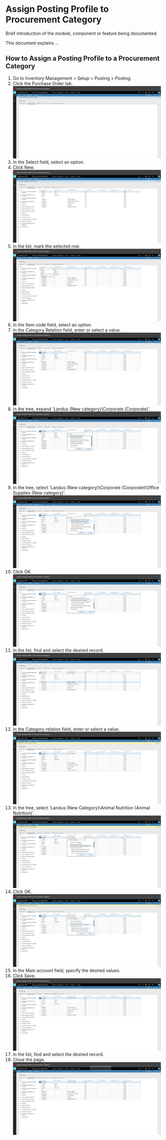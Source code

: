 ﻿# Assign Posting Profile to Procurement Category
Brief introduction of the module, component or feature being documented.

This document explains ...

## How to Assign a Posting Profile to a Procurement Category

1. Go to Inventory Management > Setup > Posting > Posting.
2. Click the Purchase Order tab.
![AssignPostingProfile2](./assets/images/AssignPostingProfile/AssignPostingProfile2.png)
3. In the Select field, select an option.
4. Click New.
![AssignPostingProfile4](./assets/images/AssignPostingProfile/AssignPostingProfile4.png)
5. In the list, mark the selected row.
![AssignPostingProfile5](./assets/images/AssignPostingProfile/AssignPostingProfile5.png)
6. In the Item code field, select an option.
7. In the Category Relation field, enter or select a value.
![AssignPostingProfile7](./assets/images/AssignPostingProfile/AssignPostingProfile7.png)
8. In the tree, expand 'Landus (New category)\Corporate (Corporate)'.
![AssignPostingProfile8](./assets/images/AssignPostingProfile/AssignPostingProfile8.png)
9. In the tree, select 'Landus (New category)\Corporate (Corporate)\Office Supplies (New category)'.
![AssignPostingProfile9](./assets/images/AssignPostingProfile/AssignPostingProfile9.png)
10. Click OK.
![AssignPostingProfile10](./assets/images/AssignPostingProfile/AssignPostingProfile10.png)
11. In the list, find and select the desired record.
![AssignPostingProfile11](./assets/images/AssignPostingProfile/AssignPostingProfile11.png)
12. In the Category relation field, enter or select a value.
![AssignPostingProfile15](./assets/images/AssignPostingProfile/AssignPostingProfile15.png)
13. In the tree, select 'Landus (New Category)\Animal Nutrition (Animal Nutrition)'.
![AssignPostingProfile16](./assets/images/AssignPostingProfile/AssignPostingProfile16.png)
14. Click OK.
![AssignPostingProfile17](./assets/images/AssignPostingProfile/AssignPostingProfile17.png)
15. In the Main account field, specify the desired values.
16. Click Save.
![AssignPostingProfile19](./assets/images/AssignPostingProfile/AssignPostingProfile19.png)
17. In the list, find and select the desired record.
18. Close the page.
![AssignPostingProfile22](./assets/images/AssignPostingProfile/AssignPostingProfile22.png)